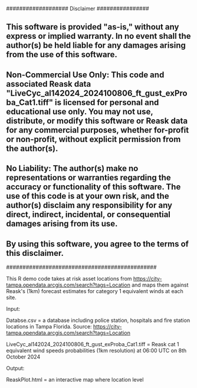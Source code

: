 ################### Disclaimer ################

## This software is provided "as-is," without any express or implied warranty. In no event shall the author(s) be held liable for any damages arising from the use of this software.

## **Non-Commercial Use Only**: This code and associated Reask data "LiveCyc_al142024_2024100806_ft_gust_exProba_Cat1.tiff" is licensed for personal and educational use only. You may not use, distribute, or modify this software or Reask data for any commercial purposes, whether for-profit or non-profit, without explicit permission from the author(s).

## **No Liability**: The author(s) make no representations or warranties regarding the accuracy or functionality of this software. The use of this code is at your own risk, and the author(s) disclaim any responsibility for any direct, indirect, incidental, or consequential damages arising from its use.

## By using this software, you agree to the terms of this disclaimer.

##############################################

This R demo code takes at risk asset locations from https://city-tampa.opendata.arcgis.com/search?tags=Location and maps them against Reask's (1km) forecast estimates for category 1 equivalent winds at each site.

Input:

Databse.csv = a database including police station, hospitals and fire station locations in Tampa Florida. Source: https://city-tampa.opendata.arcgis.com/search?tags=Location

LiveCyc_al142024_2024100806_ft_gust_exProba_Cat1.tiff = Reask cat 1 equivalent wind speeds probabilities (1km resolution) at 06:00 UTC on 8th October 2024

Output:

ReaskPlot.html = an interactive map where location level 
